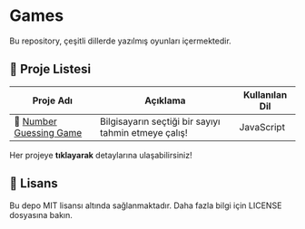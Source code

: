 # Games

Bu repository, çeşitli dillerde yazılmış oyunları içermektedir.

## 📌 Proje Listesi
| Proje Adı | Açıklama | Kullanılan Dil |
|-----------|----------|----------------|
| 🔢 [Number Guessing Game](number-guessing-game/) | Bilgisayarın seçtiği bir sayıyı tahmin etmeye çalış! | JavaScript |


Her projeye **tıklayarak** detaylarına ulaşabilirsiniz!

## 📜 Lisans
Bu depo MIT lisansı altında sağlanmaktadır. Daha fazla bilgi için LICENSE dosyasına bakın.
